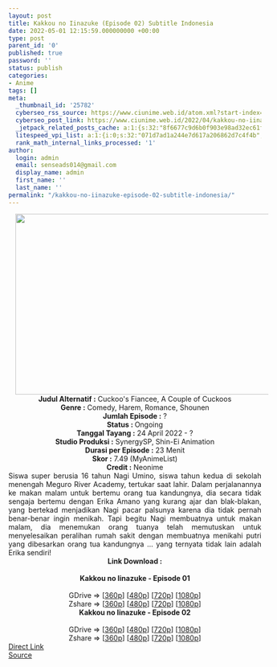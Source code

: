 ```yaml
---
layout: post
title: Kakkou no Iinazuke (Episode 02) Subtitle Indonesia
date: 2022-05-01 12:15:59.000000000 +00:00
type: post
parent_id: '0'
published: true
password: ''
status: publish
categories:
- Anime
tags: []
meta:
  _thumbnail_id: '25782'
  cyberseo_rss_source: https://www.ciunime.web.id/atom.xml?start-index=1
  cyberseo_post_link: https://www.ciunime.web.id/2022/04/kakkou-no-iinazuke-subtitle-indonesia.html
  _jetpack_related_posts_cache: a:1:{s:32:"8f6677c9d6b0f903e98ad32ec61f8deb";a:2:{s:7:"expires";i:1663372638;s:7:"payload";a:0:{}}}
  litespeed_vpi_list: a:1:{i:0;s:32:"071d7ad1a244e7d617a206862d7c4f4b";}
  rank_math_internal_links_processed: '1'
author:
  login: admin
  email: senseads014@gmail.com
  display_name: admin
  first_name: ''
  last_name: ''
permalink: "/kakkou-no-iinazuke-episode-02-subtitle-indonesia/"
---
```

<div class="separator" style="clear: both; text-align: center;"><a href="https://blogger.googleusercontent.com/img/b/R29vZ2xl/AVvXsEgoSahSScPcsweUyPzSQM96ybZgeZLey1gn5H4HOvNPZ0WyZCkjKAJCaSyh3vp5uHLwCuGYw0i0baie4usILOGjD5R_wXKL-z9mrKg4qOU9hGn24q5cvhiSKcIYShbBH9PMoin-FTbzO3PEp2YlSzoGBBTfi1Zac7Q7_xVbHAHA4mxH3ur6k_Bnbs1G/s1280/Kakkou%20no%20Iinazuke.jpg" style="margin-left: 1em; margin-right: 1em;"><img border="0" data-original-height="720" data-original-width="1280" height="360" src="{{ site.baseurl }}/assets/2022/05/Kakkou%20no%20Iinazuke.jpg" width="640" /></a></div>
<div class="separator" style="clear: both; text-align: center;"></div>
<div style="text-align: center;"><b>Judul</b><b><b> Alternatif</b> :</b> Cuckoo's Fiancee,&nbsp;A Couple of Cuckoos</div>
<div style="text-align: center;"><b><b>Genre :</b></b> Comedy, Harem, Romance, Shounen</div>
<div style="text-align: center;"><b>Jumlah Episode :</b> ?<br /><b>Status :&nbsp;</b>Ongoing<br /><b>Tanggal Tayang :</b> 24 April&nbsp;2022 - ?<br /><b>Studio Produksi :</b>&nbsp;SynergySP, Shin-Ei Animation<br /><b>Durasi per Episode :</b> 23 Menit</div>
<div style="text-align: center;"><b>Skor :</b> 7.49 (MyAnimeList)</div>
<div style="text-align: center;"><b>Credit :</b>&nbsp;Neonime</div>
<div style="text-align: center;"></div>
<div style="text-align: justify;">Siswa super berusia 16 tahun Nagi Umino, siswa tahun kedua di sekolah menengah Meguro River Academy, tertukar saat lahir. Dalam perjalanannya ke makan malam untuk bertemu orang tua kandungnya, dia secara tidak sengaja bertemu dengan Erika Amano yang kurang ajar dan blak-blakan, yang bertekad menjadikan Nagi pacar palsunya karena dia tidak pernah benar-benar ingin menikah. Tapi begitu Nagi membuatnya untuk makan malam, dia menemukan orang tuanya telah memutuskan untuk menyelesaikan peralihan rumah sakit dengan membuatnya menikahi putri yang dibesarkan orang tua kandungnya ... yang ternyata tidak lain adalah Erika sendiri!</div>
<div style="text-align: justify;"></div>
<div style="text-align: justify;"></div>
<div style="text-align: center;">
<div style="text-align: center;">
<div style="text-align: left;">
<div style="text-align: center;"><b>Link Download :</b></div>
<div style="text-align: center;"><b><br /></b></div>
<div style="text-align: center;"><span style="text-align: left;"><b>Kakkou no Iinazuke&nbsp;</b></span><b>- Episode 01</b></div>
<div style="text-align: center;"><b><br /></b></div>
<div style="text-align: center;">GDrive =&gt; [<a href="http://www.solidfiles.com/v/GWMnm3j5vN2xP" target="_blank" rel="noopener">360p</a>] [<a href="https://acefile.co/f/73863825/neonime_kakkou-01-480p-zip" target="_blank" rel="noopener">480p</a>] [<a href="https://acefile.co/f/73863993/neonime_kakkou-01-720p-zip" target="_blank" rel="noopener">720p</a>] [<a href="https://acefile.co/f/73864265/neonime_kakkou-01-1080p-zip" target="_blank" rel="noopener">1080p</a>]</div>
<div style="text-align: center;">Zshare =&gt; [<a href="https://www96.zippyshare.com/v/PWbYnhH1/file.html" target="_blank" rel="noopener">360p</a>] [<a href="https://www103.zippyshare.com/v/M1P9Z4C9/file.html" target="_blank" rel="noopener">480p</a>] [<a href="https://www2.zippyshare.com/v/XIRXhmVs/file.html" target="_blank" rel="noopener">720p</a>] [<a href="https://www97.zippyshare.com/v/hnNUwpRY/file.html" target="_blank" rel="noopener">1080p</a>]</div>
<div style="text-align: center;"></div>
<div style="text-align: center;">
<div><span style="text-align: left;"><b>Kakkou no Iinazuke&nbsp;</b></span><b>- Episode 02</b></div>
<div><b><br /></b></div>
<div>GDrive =&gt; [<a href="http://www.solidfiles.com/v/8ZjMkyNXL2jG4" target="_blank" rel="noopener">360p</a>] [<a href="https://acefile.co/f/73864618/neonime_kakkou-02-480p-zip" target="_blank" rel="noopener">480p</a>] [<a href="https://acefile.co/f/73864765/neonime_kakkou-02-720p-zip" target="_blank" rel="noopener">720p</a>] [<a href="https://acefile.co/f/73865047/neonime_kakkou-02-1080p-zip" target="_blank" rel="noopener">1080p</a>]</div>
<div>Zshare =&gt; [<a href="https://www20.zippyshare.com/v/pKYo2mZk/file.html" target="_blank" rel="noopener">360p</a>] [<a href="https://www113.zippyshare.com/v/MFopLyTQ/file.html" target="_blank" rel="noopener">480p</a>] [<a href="https://www66.zippyshare.com/v/Cz3r46VR/file.html" target="_blank" rel="noopener">720p</a>] [<a href="https://www98.zippyshare.com/v/vTkHqJfv/file.html" target="_blank" rel="noopener">1080p</a>]</div>
</div>
</div>
</div>
</div>
<link rel="stylesheet" href="https://cdnjs.cloudflare.com/ajax/libs/font-awesome/4.7.0/css/font-awesome.min.css" />
<div class="divbtn"> <a href="https://handymansurrender.com/fihup8buzv?key=94550f7ce39444073321dde3b8782f97" class="btn"><i class="fa fa-download"></i> Direct Link</a> <br /><a href="https://www.ciunime.web.id/2022/04/kakkou-no-iinazuke-subtitle-indonesia.html">Source</a> </div>
